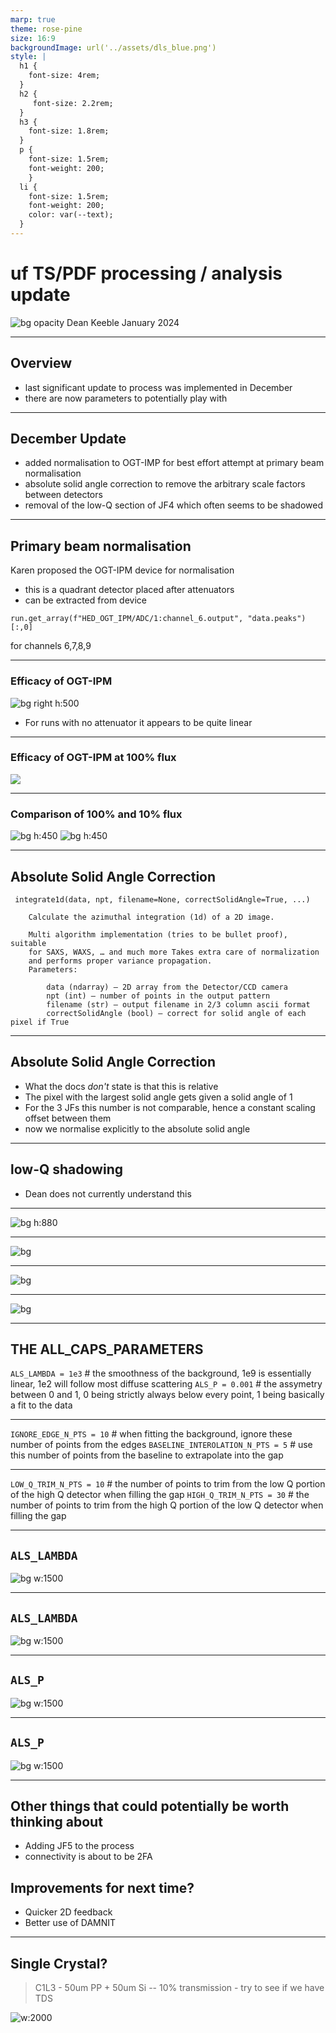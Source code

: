 ```yaml
---
marp: true
theme: rose-pine
size: 16:9
backgroundImage: url('../assets/dls_blue.png')
style: |
  h1 {
    font-size: 4rem;
  }
  h2 {
     font-size: 2.2rem; 
  }
  h3 {
    font-size: 1.8rem;
  }
  p {
    font-size: 1.5rem;
    font-weight: 200;
    }
  li {
    font-size: 1.5rem;
    font-weight: 200;
    color: var(--text);
  }
---
```

# uf TS/PDF processing / analysis update
![bg opacity](../assets/gradient.jpeg)
Dean Keeble
January 2024

---
## Overview
- last significant update to process was implemented in December
- there are now parameters to potentially play with

---
## December Update

- added normalisation to OGT-IMP for best effort attempt at primary beam normalisation
- absolute solid angle correction to remove the arbitrary scale factors between detectors
- removal of the low-Q section of JF4 which often seems to be shadowed

---
## Primary beam normalisation
Karen proposed the OGT-IPM device for normalisation
- this is a quadrant detector placed after attenuators
- can be extracted from device 
```
run.get_array(f"HED_OGT_IPM/ADC/1:channel_6.output", "data.peaks")[:,0]
```
for channels 6,7,8,9

---
### Efficacy of OGT-IPM
![bg right h:500](../assets/ogt_imp_1.png)
- For runs with no attenuator it appears to be quite linear

---
### Efficacy of OGT-IPM at 100% flux
![](../assets/ogt_imp_2.png)

---
<style scoped>section { justify-content: start; }</style>

### Comparison of 100% and 10% flux 


![bg  h:450](../assets/ogt_imp_1.png)
![bg  h:450](../assets/ogt_imp_3.png)


---
## Absolute Solid Angle Correction
```
 integrate1d(data, npt, filename=None, correctSolidAngle=True, ...)

    Calculate the azimuthal integration (1d) of a 2D image.

    Multi algorithm implementation (tries to be bullet proof), suitable
    for SAXS, WAXS, … and much more Takes extra care of normalization 
    and performs proper variance propagation.
    Parameters:	

        data (ndarray) – 2D array from the Detector/CCD camera
        npt (int) – number of points in the output pattern
        filename (str) – output filename in 2/3 column ascii format
        correctSolidAngle (bool) – correct for solid angle of each pixel if True
```
---
## Absolute Solid Angle Correction
- What the docs _don't_ state is that this is relative
- The pixel with the largest solid angle gets given a solid angle of 1
- For the 3 JFs this number is not comparable, hence a constant scaling offset between them
- now we normalise explicitly to the absolute solid angle

---

## low-Q shadowing
- Dean does not currently understand this

---
![bg h:880](../assets/jf4_shadowing.png)

---
![bg](../assets/IC1_no_arrow.png)

---
![bg](../assets/IC1_arrow.png)

---
![bg](../assets/IC1_closeup.png)

---

## THE ALL_CAPS_PARAMETERS
`ALS_LAMBDA = 1e3` # the smoothness of the background, 1e9 is essentially linear, 1e2 will follow most diffuse scattering
`ALS_P = 0.001` # the assymetry between 0 and 1, 0 being strictly always below every point, 1 being basically a fit to the data 

---

`IGNORE_EDGE_N_PTS = 10` # when fitting the background, ignore these number of points from the edges
`BASELINE_INTEROLATION_N_PTS = 5` # use this number of points from the baseline to extrapolate into the gap

---

`LOW_Q_TRIM_N_PTS = 10` # the number of points to trim from the low Q portion of the high Q detector when filling the gap
`HIGH_Q_TRIM_N_PTS = 30` # the number of points to trim from the high Q portion of the low Q detector when filling the gap

---
<style scoped>section { justify-content: start; }</style>
## `ALS_LAMBDA`
![bg w:1500](../assets/als_lambda.png)

---
<style scoped>section { justify-content: start; }</style>
## `ALS_LAMBDA`
![bg w:1500](../assets/als_lambda_2.png)

---
<style scoped>section { justify-content: start; }</style>
## `ALS_P`
![bg w:1500](../assets/als_p.png)

---
<style scoped>section { justify-content: start; }</style>
## `ALS_P`
![bg w:1500](../assets/als_p_2.png)

---




## Other things that could potentially be worth thinking about

- Adding JF5 to the process
- connectivity is about to be 2FA

## Improvements for next time? 

- Quicker 2D feedback
- Better use of DAMNIT


---
## Single Crystal?

> C1L3 - 50um PP + 50um Si --  10% transmission - try to see if we have TDS  

![w:2000](../assets/run_225.png)

